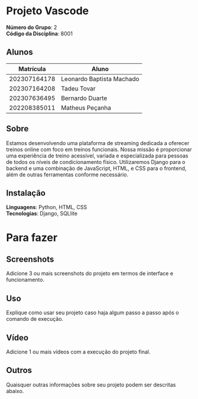  # Projeto Vascode

**Número do Grupo**: 2<br>
**Código da Disciplina**: 8001 <br>

## Alunos
|Matrícula | Aluno |
| -- | -- |
|202307164178  |Leonardo Baptista Machado |
|202307164208  |Tadeu Tovar |
|202307636495  |Bernardo Duarte | 
|202208385011  |Matheus Peçanha |


## Sobre 
Estamos desenvolvendo uma plataforma de streaming dedicada a oferecer treinos online com foco em treinos funcionais. Nossa missão é proporcionar uma experiência de treino acessível, variada e especializada para pessoas de todos os níveis de condicionamento físico. Utilizaremos Django para o backend e uma combinação de JavaScript, HTML, e CSS para o frontend, além de outras ferramentas conforme necessário.


## Instalação 
**Linguagens**: Python, HTML, CSS<br>
**Tecnologias**: Django, SQLlite<br>

# Para fazer

## Screenshots
Adicione 3 ou mais screenshots do projeto em termos de interface e funcionamento.

## Uso 
Explique como usar seu projeto caso haja algum passo a passo após o comando de execução.

## Vídeo
Adicione 1 ou mais vídeos com a execução do projeto final.

## Outros 
Quaisquer outras informações sobre seu projeto podem ser descritas abaixo.
